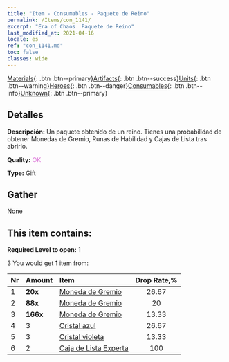 ```yaml
---
title: "Item - Consumables - Paquete de Reino"
permalink: /Items/con_1141/
excerpt: "Era of Chaos  Paquete de Reino"
last_modified_at: 2021-04-16
locale: es
ref: "con_1141.md"
toc: false
classes: wide
---
```

 [Materials](/es/Items/){: .btn .btn--primary}[Artifacts](/es/Items/Artifacts/){: .btn .btn--success}[Units](/es/Items/Units/){: .btn .btn--warning}[Heroes](/es/Items/Heroes/){: .btn .btn--danger}[Consumables](/es/Items/Consumables/){: .btn .btn--info}[Unknown](/es/Items/Unknown/){: .btn .btn--primary}

## Detalles
 **Descripción:** Un paquete obtenido de un reino. Tienes una probabilidad de obtener Monedas de Gremio, Runas de Habilidad y Cajas de Lista tras abrirlo.

 **Quality:** <span style="color: #DA70D6">OK</span>

 **Type:** Gift

## Gather

  None

## This item contains:

 **Required Level to open:** 1

 3 You would get **1** item  from:

  | Nr | Amount |     Item    | Drop Rate,% |
  |:---|:-------|:------------|:---------:|
  | 1 |  **20x** | [Moneda de Gremio](/es/Items/con_896/) | 26.67 | 
  | 2 |  **88x** | [Moneda de Gremio](/es/Items/con_896/) | 20 | 
  | 3 |  **166x** | [Moneda de Gremio](/es/Items/con_896/) | 13.33 | 
  | 4 | 3 | [Cristal azul](/es/Items/con_716/) | 26.67 | 
  | 5 | 3 | [Cristal violeta](/es/Items/con_720/) | 13.33 | 
  | 6 | 2 | [Caja de Lista Experta](/es/Items/con_770/) | 100 | 
